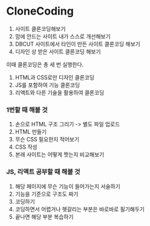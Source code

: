 # CloneCoding

1. 사이트 클론코딩해보기
2. 맘에 안드는 사이트 내가 스스로 개선해보기
3. DBCUT 사이트에서 타인이 만든 사이트 클론코딩 해보기
4. 디자인 상 받은 사이트 클론코딩 해보기

이때 클론코딩은 총 세 번 실행한다.
1. HTML과 CSS로만 디자인 클론코딩
2. JS를 포함하여 기능 클론코딩
3. 리액트와 다른 기술을 활용하여 클론코딩

### 1번할 때 해볼 것
1. 손으로 HTML 구조 그리기 -> 별도 파일 업로드
2. HTML 만들기
3. 무슨 CSS 필요한지 적어보기
4. CSS 작성
5. 본래 사이트는 어떻게 짯는지 비교해보기

### JS, 리액트 공부할 때 해볼 것
1. 해당 페이지에 무슨 기능이 들어가는지 서술하기
2. 기능을 기준으로 구조도 짜기
3. 코딩하기
4. 코딩하면서 어렵거나 헷갈리는 부분은 바로바로 필기해두기
5. 끝나면 해당 부분 복습하기
